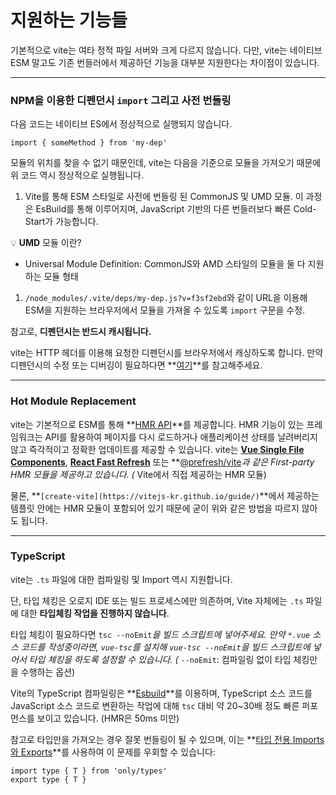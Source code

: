 # 지원하는 기능들

기본적으로 vite는 여타 정적 파일 서버와 크게 다르지 않습니다. 다만, vite는 네이티브 ESM 말고도 기존 번들러에서 제공하던 기능을 대부분 지원한다는 차이점이 있습니다.

---

### NPM을 이용한 디펜던시 `import` 그리고 사전 번들링

다음 코드는 네이티브 ES에서 정상적으로 실행되지 않습니다.

```tsx
import { someMethod } from 'my-dep'
```

모듈의 위치를 찾을 수 없기 때문인데, vite는 다음을 기준으로 모듈을 가져오기 때문에 위 코드 역시 정상적으로 실행됩니다.

1. Vite를 통해 ESM 스타일로 사전에 번들링 된 CommonJS 및 UMD 모듈. 이 과정은 EsBuild를 통해 이루어지며, JavaScript 기반의 다른 번들러보다 빠른 Cold-Start가 가능합니다.

💡 **UMD** 모듈 이란?
-  Universal Module Definition: CommonJS와 AMD 스타일의 모듈을 둘 다 지원하는 모듈 형태


1.  `/node_modules/.vite/deps/my-dep.js?v=f3sf2ebd`와 같이 URL을 이용해 ESM을 지원하는 브라우저에서 모듈을 가져올 수 있도록 `import` 구문을 수정.

참고로, **디펜던시는 반드시 캐시됩니다.**

vite는 HTTP 헤더를 이용해 요청한 디펜던시를 브라우저에서 캐싱하도록 합니다. 만약 디펜던시의 수정 또는 디버깅이 필요하다면 **[여기](https://vitejs-kr.github.io/guide/dep-pre-bundling.html#browser-cache)**를 참고해주세요.

---

### **Hot Module Replacement**

vite는 기본적으로 ESM를 통해 **[HMR API](https://vitejs-kr.github.io/guide/api-hmr.html)**를 제공합니다. HMR 기능이 있는 프레임워크는 API를 활용하여 페이지를 다시 로드하거나 애플리케이션 상태를 날려버리지 않고 즉각적이고 정확한 업데이트를 제공할 수 있습니다. vite는 **[Vue Single File Components](https://github.com/vitejs/vite-plugin-vue/tree/main/packages/plugin-vue)**, **[React Fast Refresh](https://github.com/vitejs/vite-plugin-react/tree/main/packages/plugin-react)** 또는 **[@prefresh/vite](https://github.com/JoviDeCroock/prefresh/tree/main/packages/vite)**과 같은 First-party HMR* 모듈을 제공하고 있습니다. (* Vite에서 직접 제공하는 HMR 모듈)

물론, **`[create-vite](https://vitejs-kr.github.io/guide/)`**에서 제공하는 템플릿 안에는 HMR 모듈이 포함되어 있기 때문에 굳이 위와 같은 방법을 따르지 않아도 됩니다.

---

### TypeScript

vite는 `.ts` 파일에 대한 컴파일링 및 Import 역시 지원합니다.

단, 타입 체킹은 오로지 IDE 또는 빌드 프로세스에만 의존하며, Vite 자체에는 `.ts` 파일에 대한 **타입체킹 작업을 진행하지 않습니다**. 

타입 체킹이 필요하다면 `tsc --noEmit`*을 빌드 스크립트에 넣어주세요. 만약 `*.vue` 소스 코드를 작성중이라면, `vue-tsc`를 설치해 `vue-tsc --noEmit`을 빌드 스크립트에 넣어서 타입 체킹을 하도록 설정할 수 있습니다. (* `--noEmit`: 컴파일링 없이 타입 체킹만을 수행하는 옵션)

Vite의 TypeScript 컴파일링은 **[Esbuild](https://github.com/evanw/esbuild)**를 이용하며, TypeScript 소스 코드를 JavaScript 소스 코드로 변환하는 작업에 대해 `tsc` 대비 약 20~30배 정도 빠른 퍼포먼스를 보이고 있습니다. (HMR은 50ms 미만)

참고로 타입만을 가져오는 경우 잘못 번들링이 될 수 있으며, 이는 **[타입 전용 Imports와 Exports](https://www.typescriptlang.org/ko/docs/handbook/release-notes/typescript-3-8.html#type-only-imports-and-export)**를 사용하여 이 문제를 우회할 수 있습니다:

```tsx
import type { T } from 'only/types'
export type { T }
```